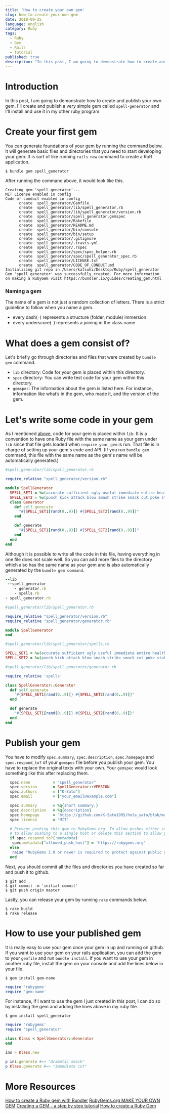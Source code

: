 ```yaml
---
title: 'How to create your own gem'
slug: how-to-create-your-own-gem
date: 2018-09-25
language: english
category: Ruby
tags:
  - Ruby
  - Gem
  - Rails
  - Tutorial
published: true
description: "In this post, I am going to demonstrate how to create and publish your own gem.  I'll create and publish a very simple gem called `spell-generator` and I'll install and use it in my other ruby program."
---
```


# Introduction

In this post, I am going to demonstrate how to create and publish your own gem. I'll create and publish a very simple gem called `spell-generator` and I'll install and use it in my other ruby program.

# Create your first gem

You can generate foundations of your gem by running the command below. It will generate basic files and directories that you need to start developing your gem. It is sort of like running `rails new` command to create a RoR application.

```console
$ bundle gem spell_generator
```

After running the command above, it would look like this.

```console
Creating gem 'spell_generator'...
MIT License enabled in config
Code of conduct enabled in config
      create  spell_generator/Gemfile
      create  spell_generator/lib/spell_generator.rb
      create  spell_generator/lib/spell_generator/version.rb
      create  spell_generator/spell_generator.gemspec
      create  spell_generator/Rakefile
      create  spell_generator/README.md
      create  spell_generator/bin/console
      create  spell_generator/bin/setup
      create  spell_generator/.gitignore
      create  spell_generator/.travis.yml
      create  spell_generator/.rspec
      create  spell_generator/spec/spec_helper.rb
      create  spell_generator/spec/spell_generator_spec.rb
      create  spell_generator/LICENSE.txt
      create  spell_generator/CODE_OF_CONDUCT.md
Initializing git repo in /Users/katsuki/Desktop/Ruby/spell_generator
Gem 'spell_generator' was successfully created. For more information on making a RubyGem visit https://bundler.io/guides/creating_gem.html
```

### Naming a gem

The name of a gem is not just a random collection of letters. There is a strict guideline to follow when you name a gem.

- every dash(`-`) represents a structure (folder, module) immersion
- every underscore(`_`) represents a joining in the class name

# What does a gem consist of?

Let's briefly go through directories and files that were created by `bundle gem` command.

- `lib` directory: Code for your gem is placed within this directory.
- `spec` directory: You can write test code for your gem within this directory.
- `gemspec`: The information about the gem is listed here. For instance, information like what’s in the gem, who made it, and the version of the gem.

# Let's write some code in your gem

As I mentioned [above](#what-does-a-gem-consist-of), code for your gem is placed within `lib`. It is a convention to have one Ruby file with the same name as your gem under `lib` since that file gets loaded when `require your_gem` is run. That file is in charge of setting up your gem's code and API. (If you run `bundle gem` command, this file with the same name as the gem's name will be automatically generated.)

```ruby
#spell_generator/lib/spell_generator.rb

require_relative "spell_generator/version.rb"

module SpellGenerator
  SPELL_SET1 = %w(accurate sufficient ugly useful immediate entire healthy hot efficient dramatic)
  SPELL_SET2 = %w(punch kick attack blow smash strike smack cut poke stab)
  class Generator
    def self.generate
      "#{SPELL_SET1[rand(0..9)]} #{SPELL_SET2[rand(0..9)]}"
    end

    def generate
      "#{SPELL_SET1[rand(0..9)]} #{SPELL_SET2[rand(0..9)]}"
    end
  end
end
```

Although it is possible to write all the code in this file, having everything in one file does not scale well. So you can add more files to the directory which also has the same name as your gem and is also automatically generated by the `bundle gem command`.

```ruby
--lib
 --spell_generator
    - generator.rb
    - spells.rb
- spell_generator.rb
```

```ruby
#spell_generator/lib/spell_generator.rb

require_relative "spell_generator/version.rb"
require_relative "spell_generator/generator.rb"

module SpellGenerator
end
```

```ruby
#spell_generator/lib/spell_generotor/spells.rb

SPELL_SET1 = %w(accurate sufficient ugly useful immediate entire healthy hot efficient dramatic)
SPELL_SET2 = %w(punch kick attack blow smash strike smack cut poke stab)
```

```ruby
#spell_generator/lib/spell_generotor/generator.rb

require_relative 'spells'

class SpellGenerator::Generator
  def self.generate
    "#{SPELL_SET1[rand(0..9)]} #{SPELL_SET2[rand(0..9)]}"
  end

  def generate
    "#{SPELL_SET1[rand(0..9)]} #{SPELL_SET2[rand(0..9)]}"
  end
end
```

# Publish your gem

You have to modify `spec.summary`, `spec.description`, `spec.homepage` and `spec.respond_to?` of your `gemspec` file before you publish your gem. You have to replace the original texts with your own. Your `gemspec` would look something like this after replacing them.

```ruby
  spec.name          = "spell_generator"
  spec.version       = SpellGenerator::VERSION
  spec.authors       = ["K-Sato"]
  spec.email         = ["your_email@example.com"]

  spec.summary       = %q{short summary,}
  spec.description   = %q{description}
  spec.homepage      = "https://github.com/K-Sato1995/hola_sato/blob/master/spell_generator.gemspec"
  spec.license       = "MIT"

  # Prevent pushing this gem to RubyGems.org. To allow pushes either set the 'allowed_push_host'
  # to allow pushing to a single host or delete this section to allow pushing to any host.
  if spec.respond_to?(:metadata)
   spec.metadata["allowed_push_host"] = 'https://rubygems.org'
  else
   raise "RubyGems 2.0 or newer is required to protect against public gem pushes."
  end
```

Next, you should commit all the files and directories you have created so far and push it to github.

```console
$ git add .
$ git commit -m 'initial commit'
$ git push origin master
```

Lastly, you can release your gem by running `rake` commands below.

```console
$ rake build
$ rake release
```

# How to use your published gem

It is really easy to use your gem once your gem in up and running on github. If you want to use your gem on your rails application, you can add the gem to your `gemfile` and run `bundle install`.
If you want to use your gem in another ruby file, install the gem on your console and add the lines below in your file.

```console
$ gem install gem-name
```

```ruby
require 'rubygems'
require 'gem-name'
```

For instance, if I want to use the gem I just created in this post, I can do so by installing the gem and adding the lines above in my ruby file.

```console
$ gem install spell_generator
```

```ruby
require 'rubygems'
require 'spell_generator'

class Klass < SpellGenerator::Generator
end

ins = Klass.new

p ins.generate #=> "dramatic smack"
p Klass.generate #=> "immediate cut"
```

# More Resources

[How to create a Ruby gem with Bundler](https://bundler.io/v1.16/guides/creating_gem.html)
[RubyGems.org MAKE YOUR OWN GEM](https://guides.rubygems.org/make-your-own-gem/)
[Creating a GEM - a step by step tutorial](https://www.netguru.co/blog/creating-a-gem-a-step-by-step-tutorial)
[How to create a Ruby Gem](https://www.railscarma.com/blog/technical-articles/how-to-create-a-ruby-gem/)
